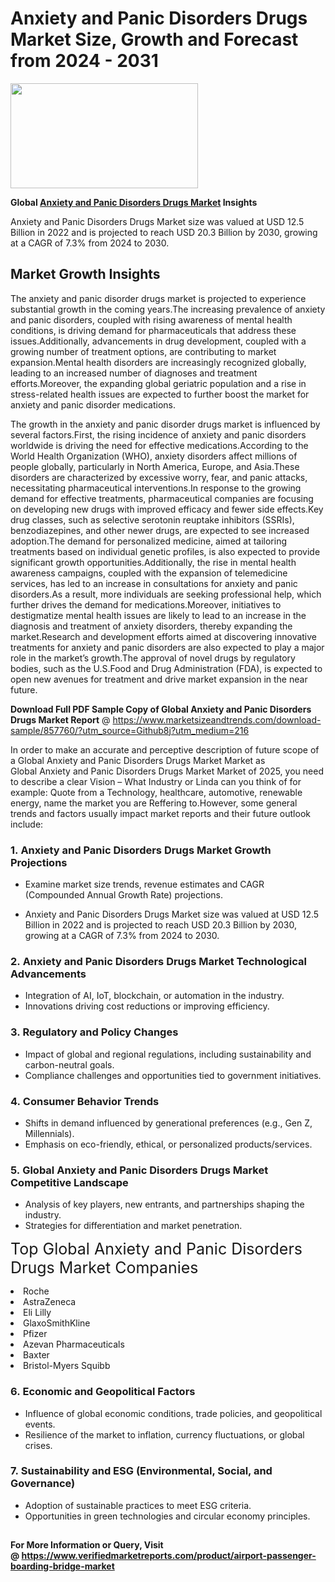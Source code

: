 <H1>Anxiety and Panic Disorders Drugs Market Size, Growth and Forecast from 2024 - 2031</H1><img class="aligncenter size-medium wp-image-584254" src="https://thirdeyenews.in/wp-content/uploads/2024/09/Global-Market-Research-300x168.jpeg" alt="" width="300" height="168" /><p><strong>Global&nbsp;<a href="https://www.marketsizeandtrends.com/download-sample/857760/?utm_source=Github8j?utm_medium=216">Anxiety and Panic Disorders Drugs Market</a> Insights</strong></p><p>Anxiety and Panic Disorders Drugs Market size was valued at USD 12.5 Billion in 2022 and is projected to reach USD 20.3 Billion by 2030, growing at a CAGR of 7.3% from 2024 to 2030.</p><p><h2>Market Growth Insights</h2> <p>The anxiety and panic disorder drugs market is projected to experience substantial growth in the coming years.The increasing prevalence of anxiety and panic disorders, coupled with rising awareness of mental health conditions, is driving demand for pharmaceuticals that address these issues.Additionally, advancements in drug development, coupled with a growing number of treatment options, are contributing to market expansion.Mental health disorders are increasingly recognized globally, leading to an increased number of diagnoses and treatment efforts.Moreover, the expanding global geriatric population and a rise in stress-related health issues are expected to further boost the market for anxiety and panic disorder medications.</p> <p>The growth in the anxiety and panic disorder drugs market is influenced by several factors.First, the rising incidence of anxiety and panic disorders worldwide is driving the need for effective medications.According to the World Health Organization (WHO), anxiety disorders affect millions of people globally, particularly in North America, Europe, and Asia.These disorders are characterized by excessive worry, fear, and panic attacks, necessitating pharmaceutical interventions.In response to the growing demand for effective treatments, pharmaceutical companies are focusing on developing new drugs with improved efficacy and fewer side effects.Key drug classes, such as selective serotonin reuptake inhibitors (SSRIs), benzodiazepines, and other newer drugs, are expected to see increased adoption.The demand for personalized medicine, aimed at tailoring treatments based on individual genetic profiles, is also expected to provide significant growth opportunities.Additionally, the rise in mental health awareness campaigns, coupled with the expansion of telemedicine services, has led to an increase in consultations for anxiety and panic disorders.As a result, more individuals are seeking professional help, which further drives the demand for medications.Moreover, initiatives to destigmatize mental health issues are likely to lead to an increase in the diagnosis and treatment of anxiety disorders, thereby expanding the market.Research and development efforts aimed at discovering innovative treatments for anxiety and panic disorders are also expected to play a major role in the market’s growth.The approval of novel drugs by regulatory bodies, such as the U.S.Food and Drug Administration (FDA), is expected to open new avenues for treatment and drive market expansion in the near future.</p> <p><span class=""><strong>Download Full PDF Sample Copy of Global Anxiety and Panic Disorders Drugs Market Report</strong> @ <a href="https://www.marketsizeandtrends.com/download-sample/857760/?utm_source=Github8j?utm_medium=216" target="_blank">https://www.marketsizeandtrends.com/download-sample/857760/?utm_source=Github8j?utm_medium=216</a></span></p><p>In order to make an accurate and perceptive description of future scope of a Global&nbsp;Anxiety and Panic Disorders Drugs Market Market as Global&nbsp;Anxiety and Panic Disorders Drugs Market Market of 2025, you need to describe a clear Vision &ndash; What Industry or Linda can you think of for example: Quote from a Technology, healthcare, automotive, renewable energy, name the market you are Reffering to.However, some general trends and factors usually impact market reports and their future outlook include:</p><h3>1.&nbsp;<strong>Anxiety and Panic Disorders Drugs Market Growth Projections</strong></h3><ul><li>Examine market size trends, revenue estimates and CAGR (Compounded Annual Growth Rate) projections.</li><li><p>Anxiety and Panic Disorders Drugs Market size was valued at USD 12.5 Billion in 2022 and is projected to reach USD 20.3 Billion by 2030, growing at a CAGR of 7.3% from 2024 to 2030.</p></li></ul><h3>2.&nbsp;<strong>Anxiety and Panic Disorders Drugs Market Technological Advancements</strong></h3><ul><li>Integration of AI, IoT, blockchain, or automation in the industry.</li><li>Innovations driving cost reductions or improving efficiency.</li></ul><h3>3.&nbsp;<strong>Regulatory and Policy Changes</strong></h3><ul><li>Impact of global and regional regulations, including sustainability and carbon-neutral goals.</li><li>Compliance challenges and opportunities tied to government initiatives.</li></ul><h3>4.&nbsp;<strong>Consumer Behavior Trends</strong></h3><ul><li>Shifts in demand influenced by generational preferences (e.g., Gen Z, Millennials).</li><li>Emphasis on eco-friendly, ethical, or personalized products/services.</li></ul><h3>5.&nbsp;<strong>Global Anxiety and Panic Disorders Drugs Market Competitive Landscape</strong></h3><ul><li>Analysis of key players, new entrants, and partnerships shaping the industry.</li><li>Strategies for differentiation and market penetration.</li></ul><p data-pm-slice="1 1 []"><span style="color: inherit; font-family: inherit; font-size: 25px;">Top Global Anxiety and Panic Disorders Drugs Market Companies</span></p><div class="" data-test-id=""><p><li>Roche</li><li> AstraZeneca</li><li> Eli Lilly</li><li> GlaxoSmithKline</li><li> Pfizer</li><li> Azevan Pharmaceuticals</li><li> Baxter</li><li> Bristol-Myers Squibb</li></p></div><h3>6.&nbsp;<strong>Economic and Geopolitical Factors</strong></h3><ul><li>Influence of global economic conditions, trade policies, and geopolitical events.</li><li>Resilience of the market to inflation, currency fluctuations, or global crises.</li></ul><h3>7.&nbsp;<strong>Sustainability and ESG (Environmental, Social, and Governance)</strong></h3><ul><li>Adoption of sustainable practices to meet ESG criteria.</li><li>Opportunities in green technologies and circular economy principles.</li></ul><h2><strong style="font-size: 14px;">For More Information or Query, Visit @&nbsp;</strong><a style="background-color: #ffffff; font-size: 14px;" href="https://www.marketsizeandtrends.com/report/anxiety-and-panic-disorders-drugs-market/" target="_blank">https://www.verifiedmarketreports.com/product/airport-passenger-boarding-bridge-market</a></h2>